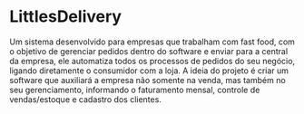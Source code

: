 # LittlesDelivery
Um sistema desenvolvido para empresas que trabalham com fast food, com o objetivo de gerenciar pedidos dentro do software e enviar para a central da empresa, ele automatiza todos os processos de pedidos do seu negócio, ligando diretamente o consumidor com a loja.
A ideia do projeto é criar um software que auxiliará a empresa não somente na venda, mas também no seu gerenciamento, informando o faturamento mensal, controle de vendas/estoque e cadastro dos clientes.


